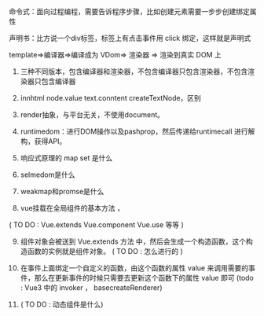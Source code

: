 命令式：面向过程编程，需要告诉程序步骤，比如创建元素需要一步步创建绑定属性

声明书：比方说一个div标签，标签上有点击事件用 click 绑定，这样就是声明式



template=>编译器=>编译成为 VDom=> 渲染器 => 渲染到真实 DOM 上



1. 三种不同版本，包含编译器和渲染器，不包含编译器只包含渲染器，不包含渲染器只包含编译器



2. innhtml node.value text.conntent  createTextNode，区别



3. render抽象，与平台无关，不使用document。



4. runtimedom：进行DOM操作以及pashprop，然后传递给runtimecall 进行解构，获得API。



5. 响应式原理的 map set 是什么



6. selmedom是什么



7. weakmap和promse是什么



8. vue挂载在全局组件的基本方法 ， 

( TO DO : Vue.extends   Vue.component   Vue.use   等等 )



9.  组件对象会被送到 Vue.extends 方法 中，然后会生成一个构造函数，这个构造函数的实例就是组件对象。
   ( TO DO : 怎么进行的 )





10. 在事件上面绑定一个自定义的函数，由这个函数的属性 value 来调用需要的事件，那么在更新事件的时候只需要去更新这个函数下的属性 value 即可
     (todo : Vue3 中的 invoker ， basecreateRenderer)



11. ( TO DO : <componts is=' xxx '> 动态组件是什么)